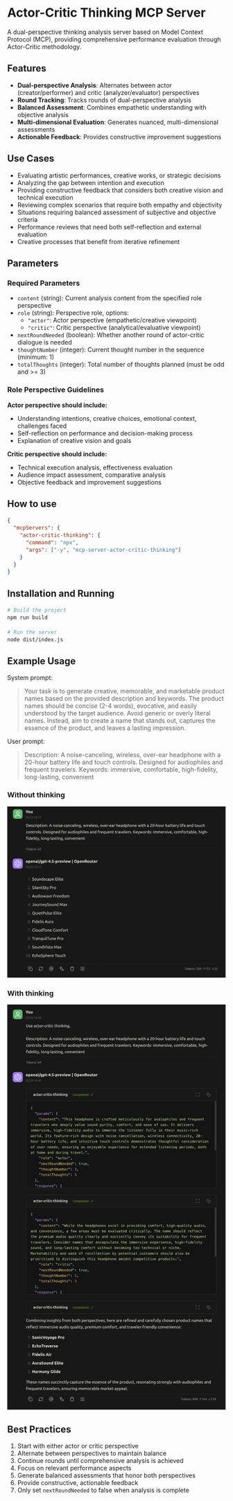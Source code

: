 # Actor-Critic Thinking MCP Server

A dual-perspective thinking analysis server based on Model Context Protocol (MCP), providing comprehensive performance evaluation through Actor-Critic methodology.

## Features

- **Dual-perspective Analysis**: Alternates between actor (creator/performer) and critic (analyzer/evaluator) perspectives
- **Round Tracking**: Tracks rounds of dual-perspective analysis
- **Balanced Assessment**: Combines empathetic understanding with objective analysis
- **Multi-dimensional Evaluation**: Generates nuanced, multi-dimensional assessments
- **Actionable Feedback**: Provides constructive improvement suggestions

## Use Cases

- Evaluating artistic performances, creative works, or strategic decisions
- Analyzing the gap between intention and execution
- Providing constructive feedback that considers both creative vision and technical execution
- Reviewing complex scenarios that require both empathy and objectivity
- Situations requiring balanced assessment of subjective and objective criteria
- Performance reviews that need both self-reflection and external evaluation
- Creative processes that benefit from iterative refinement

## Parameters

### Required Parameters

- `content` (string): Current analysis content from the specified role perspective
- `role` (string): Perspective role, options:
  - `"actor"`: Actor perspective (empathetic/creative viewpoint)
  - `"critic"`: Critic perspective (analytical/evaluative viewpoint)
- `nextRoundNeeded` (boolean): Whether another round of actor-critic dialogue is needed
- `thoughtNumber` (integer): Current thought number in the sequence (minimum: 1)
- `totalThoughts` (integer): Total number of thoughts planned (must be odd and >= 3)

### Role Perspective Guidelines

**Actor perspective should include:**
- Understanding intentions, creative choices, emotional context, challenges faced
- Self-reflection on performance and decision-making process
- Explanation of creative vision and goals

**Critic perspective should include:**
- Technical execution analysis, effectiveness evaluation
- Audience impact assessment, comparative analysis
- Objective feedback and improvement suggestions

## How to use

```json
{
  "mcpServers": {
    "actor-critic-thinking": {
      "command": "npx",
      "args": ["-y", "mcp-server-actor-critic-thinking"]
    }
  }
}

```



## Installation and Running

```bash
# Build the project
npm run build

# Run the server
node dist/index.js
```

## Example Usage

System prompt:

> Your task is to generate creative, memorable, and marketable product names based on the provided description and keywords. The product names should be concise (2-4 words), evocative, and easily understood by the target audience. Avoid generic or overly literal names. Instead, aim to create a name that stands out, captures the essence of the product, and leaves a lasting impression.

User prompt:

> Description: A noise-canceling, wireless, over-ear headphone with a 20-hour battery life and touch controls. Designed for audiophiles and frequent travelers. Keywords: immersive, comfortable, high-fidelity, long-lasting, convenient

### Without thinking

![demo1-without-thinking.png](/assets/demo1-without-thinking.png)


### With thinking
![demo1-with-thinking.png](/assets/demo1-with-thinking.png)


## Best Practices

1. Start with either actor or critic perspective
2. Alternate between perspectives to maintain balance
3. Continue rounds until comprehensive analysis is achieved
4. Focus on relevant performance aspects
5. Generate balanced assessments that honor both perspectives
6. Provide constructive, actionable feedback
7. Only set `nextRoundNeeded` to false when analysis is complete
